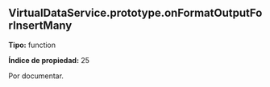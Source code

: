 ## VirtualDataService.prototype.onFormatOutputForInsertMany

**Tipo:** function

**Índice de propiedad:** 25

Por documentar.



